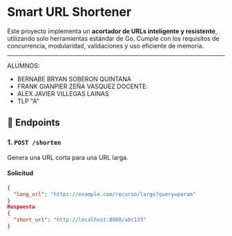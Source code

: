 # Smart URL Shortener

Este proyecto implementa un **acortador de URLs inteligente y resistente**, utilizando solo herramientas estándar de Go. Cumple con los requisitos de concurrencia, modularidad, validaciones y uso eficiente de memoria.

---

ALUMNOS:
- BERNABE BRYAN SOBERON QUINTANA
- FRANK GIANPIER ZEÑA VASQUEZ
DOCENTE:
- ALEX JAVIER VILLEGAS LAINAS
- TLP "A"

## 🚀 Endpoints

### 1. `POST /shorten`

Genera una URL corta para una URL larga.

#### Solicitud

```json
{
  "long_url": "https://example.com/recurso/largo?query=param"
}
Respuesta
{
  "short_url": "http://localhost:8080/abc123"
}
```
